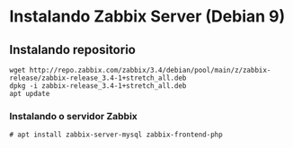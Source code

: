 # Instalando Zabbix Server (Debian 9)

## Instalando repositorio

```
wget http://repo.zabbix.com/zabbix/3.4/debian/pool/main/z/zabbix-release/zabbix-release_3.4-1+stretch_all.deb
dpkg -i zabbix-release_3.4-1+stretch_all.deb
apt update
```

### Instalando o servidor Zabbix

``` # apt install zabbix-server-mysql zabbix-frontend-php ```